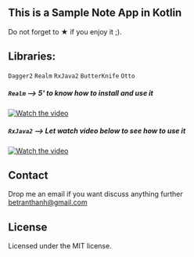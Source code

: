 ## This is a Sample Note App in Kotlin

Do not forget to &#9733; if you enjoy it ;).

## Libraries:
```Dagger2``` ```Realm``` ```RxJava2``` ```ButterKnife``` ```Otto```
##### ```Realm``` --> 5' to know how to install and use it
[![Watch the video](https://i.imgur.com/IowlPT3.png)](https://youtu.be/377fCAymUic)
##### ```RxJava2``` --> Let watch video below to see how to use it
[![Watch the video](https://i.imgur.com/OsGCKBN.png)](https://youtu.be/XIee_jKhYRA)
## Contact
Drop me an email if you want discuss anything further betranthanh@gmail.com

## License
Licensed under the MIT license.
